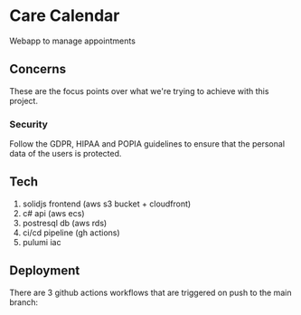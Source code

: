 # Care Calendar
Webapp to manage appointments

## Concerns
These are the focus points over what we're trying to achieve with this project.

### Security
Follow the GDPR, HIPAA and POPIA guidelines to ensure that the personal data of the users is protected.

## Tech
1. solidjs frontend (aws s3 bucket + cloudfront)
2. c# api (aws ecs)
3. postresql db (aws rds)
4. ci/cd pipeline (gh actions)
5. pulumi iac


## Deployment
There are 3 github actions workflows that are triggered on push to the main branch:
